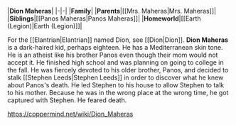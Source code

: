 |**Dion Maheras**|
|-|-|
|**Family**|
|**Parents**|[[Mrs. Maheras\|Mrs. Maheras]]|
|**Siblings**|[[Panos Maheras\|Panos Maheras]]|
|**Homeworld**|[[Earth (Legion)\|Earth (Legion)]]|

For the [[Elantrian\|Elantrian]] named Dion, see [[Dion\|Dion]].
**Dion Maheras** is a dark-haired kid, perhaps eighteen. He has a Mediterranean skin tone. He is an atheist like his brother Panos even though their mom would not accept it. He finished high school and was planning on going to college in the fall. He was fiercely devoted to his older brother, Panos, and decided to stalk [[Stephen Leeds\|Stephen Leeds]] in order to discover what he knew about Panos's death. He led Stephen to his house to allow Stephen to talk to his mother. Because he was in the wrong place at the wrong time, he got captured with Stephen. He feared death.



https://coppermind.net/wiki/Dion_Maheras